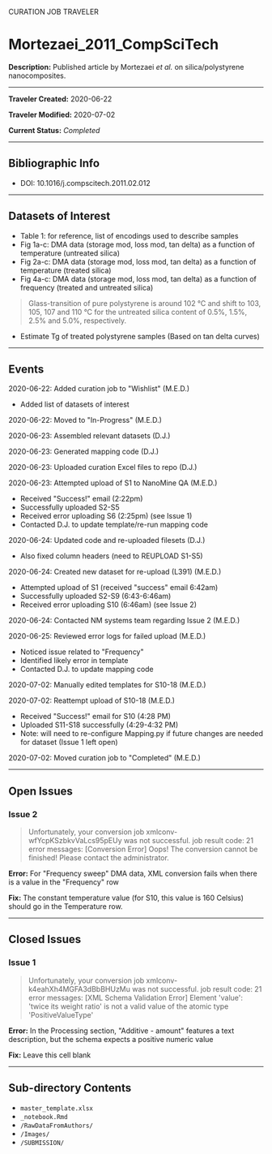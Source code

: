 CURATION JOB TRAVELER

# Mortezaei_2011_CompSciTech

**Description:** Published article by Mortezaei *et al.* on silica/polystyrene nanocomposites.

---

**Traveler Created:** 2020-06-22

**Traveler Modified:** 2020-07-02

**Current Status:** *Completed*

---

## Bibliographic Info

* DOI: 10.1016/j.compscitech.2011.02.012

---

## Datasets of Interest

* Table 1: for reference, list of encodings used to describe samples
* Fig 1a-c: DMA data (storage mod, loss mod, tan delta) as a function of temperature (untreated silica)
* Fig 2a-c: DMA data (storage mod, loss mod, tan delta) as a function of temperature (treated silica)
* Fig 4a-c: DMA data (storage mod, loss mod, tan delta) as a function of frequency (treated and untreated silica)
> Glass-transition of pure polystyrene is around 102 °C and shift to 103, 105, 107 and 110 °C for the untreated silica content of 0.5%, 1.5%, 2.5% and 5.0%, respectively.
* Estimate Tg of treated polystyrene samples (Based on tan delta curves)


---

## Events

2020-06-22: Added curation job to "Wishlist" (M.E.D.)
* Added list of datasets of interest

2020-06-22: Moved to "In-Progress" (M.E.D.)

2020-06-23: Assembled relevant datasets (D.J.)

2020-06-23: Generated mapping code (D.J.)

2020-06-23: Uploaded curation Excel files to repo (D.J.)

2020-06-23: Attempted upload of S1 to NanoMine QA (M.E.D.)
* Received "Success!" email (2:22pm)
* Successfully uploaded S2-S5
* Received error uploading S6 (2:25pm) (see Issue 1)
* Contacted D.J. to update template/re-run mapping code

2020-06-24: Updated code and re-uploaded filesets (D.J.)
* Also fixed column headers (need to REUPLOAD S1-S5)

2020-06-24: Created new dataset for re-upload (L391) (M.E.D.)
* Attempted upload of S1 (received "success" email 6:42am)
* Successfully uploaded S2-S9 (6:43-6:46am)
* Received error uploading S10 (6:46am) (see Issue 2)

2020-06-24: Contacted NM systems team regarding Issue 2 (M.E.D.)

2020-06-25: Reviewed error logs for failed upload (M.E.D.)
* Noticed issue related to "Frequency"
* Identified likely error in template
* Contacted D.J. to update mapping code

2020-07-02: Manually edited templates for S10-18 (M.E.D.)

2020-07-02: Reattempt upload of S10-18 (M.E.D.)
* Received "Success!" email for S10 (4:28 PM)
* Uploaded S11-S18 successfully (4:29-4:32 PM)
* Note: will need to re-configure Mapping.py if future changes are needed for dataset (Issue 1 left open)

2020-07-02: Moved curation job to "Completed" (M.E.D.)

---

## Open Issues

### Issue 2
> Unfortunately, your conversion job xmlconv-wfYcpKSzbkvVaLcs95pEUy was not successful.
> job result code: 21
> error messages: [Conversion Error] Oops! The conversion cannot be finished! Please contact the administrator.

**Error:** For "Frequency sweep" DMA data, XML conversion fails when there is a value in the "Frequency" row

**Fix:** The constant temperature value (for S10, this value is 160 Celsius) should go in the Temperature row.

---

## Closed Issues

### Issue 1
 > Unfortunately, your conversion job xmlconv-k4eahXh4MGFA3dBbBHUzMu was not successful.
> job result code: 21
> error messages: [XML Schema Validation Error] Element 'value': 'twice its weight ratio' is not a valid value of the atomic type 'PositiveValueType'

**Error:** In the Processing section, "Additive - amount" features a text description, but the schema expects a positive numeric value

**Fix:** Leave this cell blank

---

## Sub-directory Contents

* `master_template.xlsx`
* `_notebook.Rmd`
* `/RawDataFromAuthors/`
* `/Images/`
* `/SUBMISSION/`
